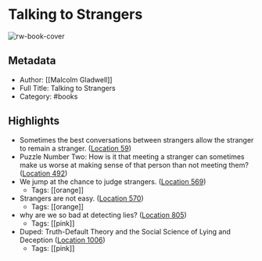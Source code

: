 # Talking to Strangers

![rw-book-cover](https://images-na.ssl-images-amazon.com/images/I/41rDqwHLy%2BL._SL200_.jpg)

## Metadata
- Author: [[Malcolm Gladwell]]
- Full Title: Talking to Strangers
- Category: #books

## Highlights
- Sometimes the best conversations between strangers allow the stranger to remain a stranger. ([Location 59](https://readwise.io/to_kindle?action=open&asin=B07NDKVWZW&location=59))
- Puzzle Number Two: How is it that meeting a stranger can sometimes make us worse at making sense of that person than not meeting them? ([Location 492](https://readwise.io/to_kindle?action=open&asin=B07NDKVWZW&location=492))
- We jump at the chance to judge strangers. ([Location 569](https://readwise.io/to_kindle?action=open&asin=B07NDKVWZW&location=569))
    - Tags: [[orange]] 
- Strangers are not easy. ([Location 570](https://readwise.io/to_kindle?action=open&asin=B07NDKVWZW&location=570))
    - Tags: [[orange]] 
- why are we so bad at detecting lies? ([Location 805](https://readwise.io/to_kindle?action=open&asin=B07NDKVWZW&location=805))
    - Tags: [[pink]] 
- Duped: Truth-Default Theory and the Social Science of Lying and Deception ([Location 1006](https://readwise.io/to_kindle?action=open&asin=B07NDKVWZW&location=1006))
    - Tags: [[pink]] 
